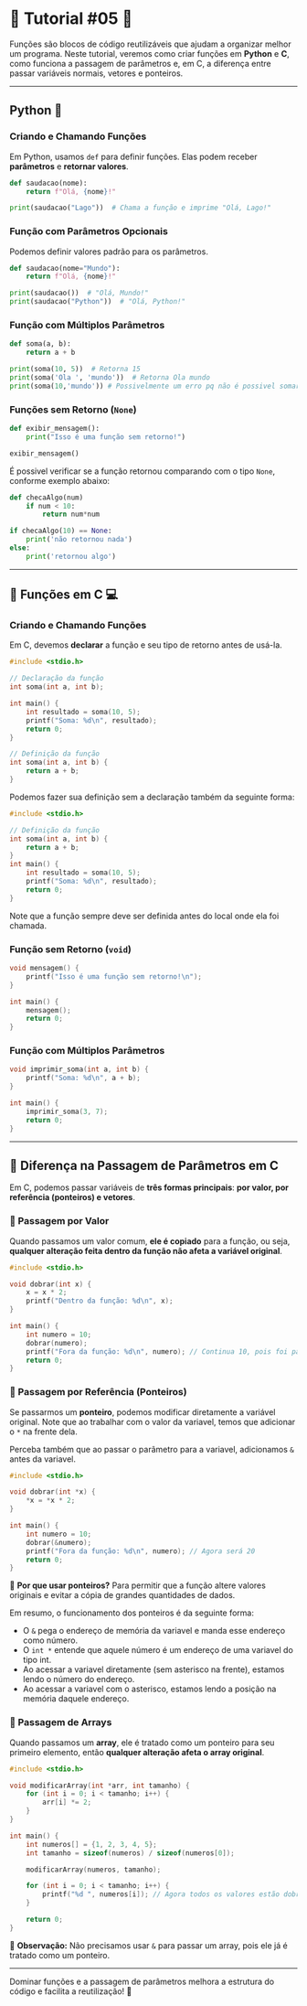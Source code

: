 # 🌟 Tutorial #05 🌟

Funções são blocos de código reutilizáveis que ajudam a organizar melhor um programa. Neste tutorial, veremos como criar funções em **Python** e **C**, como funciona a passagem de parâmetros e, em C, a diferença entre passar variáveis normais, vetores e ponteiros.  

---

##  Python 🐍  

### Criando e Chamando Funções  

Em Python, usamos `def` para definir funções. Elas podem receber **parâmetros** e **retornar valores**.

```python
def saudacao(nome):
    return f"Olá, {nome}!"

print(saudacao("Lago"))  # Chama a função e imprime "Olá, Lago!"
```

### Função com Parâmetros Opcionais  
Podemos definir valores padrão para os parâmetros.  

```python
def saudacao(nome="Mundo"):
    return f"Olá, {nome}!"

print(saudacao())  # "Olá, Mundo!"
print(saudacao("Python"))  # "Olá, Python!"
```

### Função com Múltiplos Parâmetros  
```python
def soma(a, b):
    return a + b

print(soma(10, 5))  # Retorna 15
print(soma('Ola ', 'mundo'))  # Retorna Ola mundo
print(soma(10,'mundo')) # Possivelmente um erro pq não é possivel somar inteiro com string
```

### Funções sem Retorno (`None`)  
```python
def exibir_mensagem():
    print("Isso é uma função sem retorno!")

exibir_mensagem()
```

É possivel verificar se a função retornou comparando com o tipo `None`, conforme exemplo abaixo:
```python
def checaAlgo(num)
    if num < 10:
        return num*num

if checaAlgo(10) == None:
    print('não retornou nada')
else:
    print('retornou algo')
```

---

## 🔹 Funções em C 💻  

### Criando e Chamando Funções  
Em C, devemos **declarar** a função e seu tipo de retorno antes de usá-la. 

```c
#include <stdio.h>

// Declaração da função
int soma(int a, int b);

int main() {
    int resultado = soma(10, 5);
    printf("Soma: %d\n", resultado);
    return 0;
}

// Definição da função
int soma(int a, int b) {
    return a + b;
}
```

Podemos fazer sua definição sem a declaração também da seguinte forma:

```c
#include <stdio.h>

// Definição da função
int soma(int a, int b) {
    return a + b;
}
int main() {
    int resultado = soma(10, 5);
    printf("Soma: %d\n", resultado);
    return 0;
}
```
Note que a função sempre deve ser definida antes do local onde ela foi chamada.

### Função sem Retorno (`void`)  
```c
void mensagem() {
    printf("Isso é uma função sem retorno!\n");
}

int main() {
    mensagem();
    return 0;
}
```

### Função com Múltiplos Parâmetros  
```c
void imprimir_soma(int a, int b) {
    printf("Soma: %d\n", a + b);
}

int main() {
    imprimir_soma(3, 7);
    return 0;
}
```

---

## 📌 Diferença na Passagem de Parâmetros em C  

Em C, podemos passar variáveis de **três formas principais**: **por valor, por referência (ponteiros) e vetores**.  

### 🔹 Passagem por Valor  
Quando passamos um valor comum, **ele é copiado** para a função, ou seja, **qualquer alteração feita dentro da função não afeta a variável original**.  

```c
#include <stdio.h>

void dobrar(int x) {
    x = x * 2;
    printf("Dentro da função: %d\n", x);
}

int main() {
    int numero = 10;
    dobrar(numero);
    printf("Fora da função: %d\n", numero); // Continua 10, pois foi passada uma cópia
    return 0;
}
```

### 🔹 Passagem por Referência (Ponteiros)  
Se passarmos um **ponteiro**, podemos modificar diretamente a variável original. Note que ao trabalhar com o valor da variavel, temos que adicionar o `*` na frente dela. 

Perceba também que ao passar o parâmetro para a variavel, adicionamos `&` antes da variavel.

```c
#include <stdio.h>

void dobrar(int *x) {
    *x = *x * 2;
}

int main() {
    int numero = 10;
    dobrar(&numero);
    printf("Fora da função: %d\n", numero); // Agora será 20
    return 0;
}
```
📌 **Por que usar ponteiros?** Para permitir que a função altere valores originais e evitar a cópia de grandes quantidades de dados.

Em resumo, o funcionamento dos ponteiros é da seguinte forma:
 - O `&` pega o endereço de memória da variavel e manda esse endereço como número.
 - O `int *` entende que aquele número é um endereço de uma variavel do tipo int.
 - Ao acessar a variavel diretamente (sem asterisco na frente), estamos lendo o número do endereço.
 - Ao acessar a variavel com o asterisco, estamos lendo a posição na memória daquele endereço.


### 🔹 Passagem de Arrays  
Quando passamos um **array**, ele é tratado como um ponteiro para seu primeiro elemento, então **qualquer alteração afeta o array original**.  

```c
#include <stdio.h>

void modificarArray(int *arr, int tamanho) {
    for (int i = 0; i < tamanho; i++) {
        arr[i] *= 2;
    }
}

int main() {
    int numeros[] = {1, 2, 3, 4, 5};
    int tamanho = sizeof(numeros) / sizeof(numeros[0]);

    modificarArray(numeros, tamanho);

    for (int i = 0; i < tamanho; i++) {
        printf("%d ", numeros[i]); // Agora todos os valores estão dobrados
    }

    return 0;
}
```

📌 **Observação:** Não precisamos usar `&` para passar um array, pois ele já é tratado como um ponteiro.

---

Dominar funções e a passagem de parâmetros melhora a estrutura do código e facilita a reutilização! 🚀


